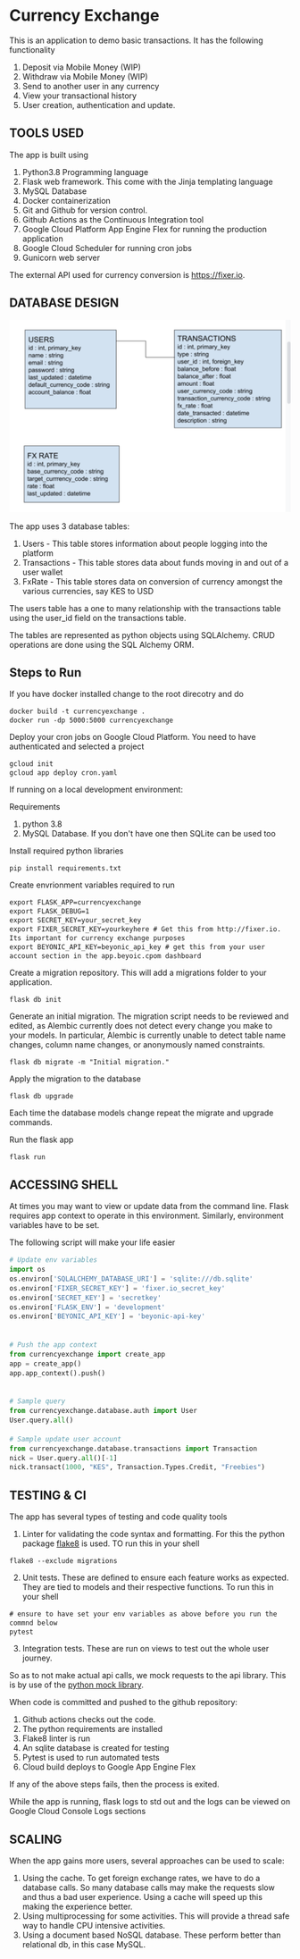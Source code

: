 # Currency Exchange

This is an application to demo basic transactions.
It has the following functionality
1. Deposit via Mobile Money (WIP)
2. Withdraw via Mobile Money (WIP)
3. Send to another user in any currency
4. View your transactional history
5. User creation, authentication and update.

## TOOLS USED
The app is built using 
1. Python3.8 Programming language
2. Flask web framework. This come with the Jinja templating language
3. MySQL Database 
4. Docker containerization
5. Git and Github for version control.
6. Github Actions as the Continuous Integration tool
7. Google Cloud Platform App Engine Flex for running the production application
8. Google Cloud Scheduler for running cron jobs
9. Gunicorn web server

The external API used for currency conversion is https://fixer.io. 

## DATABASE DESIGN
![Database Design](docs/images/db_design.png)

The app uses 3 database tables:
1. Users - This table stores information about people logging into the platform
2. Transactions - This table stores data about funds moving in and out of a user wallet
3. FxRate - This table stores data on conversion of currency amongst the various currencies, say KES to USD

The users table has a one to many relationship with the transactions table using the user_id field on the transactions table.

The tables are represented as python objects using SQLAlchemy. CRUD operations are done using the SQL Alchemy ORM.

## Steps to Run

If you have docker installed change to the root direcotry and do
```shell
docker build -t currencyexchange .
docker run -dp 5000:5000 currencyexchange
```

Deploy your cron jobs on Google Cloud Platform. You need to have authenticated and selected a project
```shell
gcloud init
gcloud app deploy cron.yaml
```

If running on a local development environment:

Requirements
1. python 3.8
2. MySQL Database. If you don't have one then SQLite can be used too

Install required python libraries
```shell
pip install requirements.txt
```

Create envrionment variables required to run
```shell
export FLASK_APP=currencyexchange
export FLASK_DEBUG=1
export SECRET_KEY=your_secret_key 
export FIXER_SECRET_KEY=yourkeyhere # Get this from http://fixer.io. Its important for currency exchange purposes
export BEYONIC_API_KEY=beyonic_api_key # get this from your user account section in the app.beyoic.cpom dashboard
```

Create a migration repository. This will add a migrations folder to your application.
```shell
flask db init
```

Generate an initial migration. The migration script needs to be reviewed and edited, as Alembic currently does not detect every change you make to your models. In particular, Alembic is currently unable to detect table name changes, column name changes, or anonymously named constraints. 
```shell
flask db migrate -m "Initial migration."
```

Apply the migration to the database
```shell
flask db upgrade
```

Each time the database models change repeat the migrate and upgrade commands.


Run the flask app
```shell
flask run
```

## ACCESSING SHELL
At times you may want to view or update data from the command line. Flask requires app context to operate in this environment. Similarly, environment variables have to be set.

The following script will make your life easier

```python
# Update env variables
import os
os.environ['SQLALCHEMY_DATABASE_URI'] = 'sqlite:///db.sqlite'
os.environ['FIXER_SECRET_KEY'] = 'fixer.io_secret_key'
os.environ['SECRET_KEY'] = 'secretkey'
os.environ['FLASK_ENV'] = 'development' 
os.environ['BEYONIC_API_KEY'] = 'beyonic-api-key' 


# Push the app context
from currencyexchange import create_app
app = create_app()
app.app_context().push()


# Sample query
from currencyexchange.database.auth import User
User.query.all()

# Sample update user account
from currencyexchange.database.transactions import Transaction
nick = User.query.all()[-1]
nick.transact(1000, "KES", Transaction.Types.Credit, "Freebies")
```

## TESTING & CI
The app has several types of testing and code quality tools
1. Linter for validating the code syntax and formatting. For this the python package [flake8](http://flake8.pycqa.org) is used. TO run this in your shell 
```shell
flake8 --exclude migrations
```
2. Unit tests. These are defined to ensure each feature works as expected. They are tied to models and their respective functions. To run this in your shell
```shell
# ensure to have set your env variables as above before you run the commnd below
pytest
```
3. Integration tests. These are run on views to test out the whole user journey.

So as to not make actual api calls, we mock requests to the api library. This is by use of the [python mock library](https://realpython.com/python-mock-library/).

When code is committed and pushed to the github repository:
1. Github actions checks out the code.
2. The python requirements are installed
3. Flake8 linter is run
4. An sqlite database is created for testing
5. Pytest is used to run automated tests
6. Cloud build deploys to Google App Engine Flex

If any of the above steps fails, then the process is exited.

While the app is running, flask logs to std out and the logs can be viewed on Google Cloud Console Logs sections

## SCALING
When the app gains more users, several approaches can be used to scale:
1. Using the cache. To get foreign exchange rates, we have to do a database calls. So many database calls may make the requests slow and thus a bad user experience. Using a cache will speed up this making the experience better.
2. Using multiprocessing for some activities. This will provide a thread safe way to handle CPU intensive activities.
3. Using a document based NoSQL database. These perform better than relational db, in this case MySQL.


